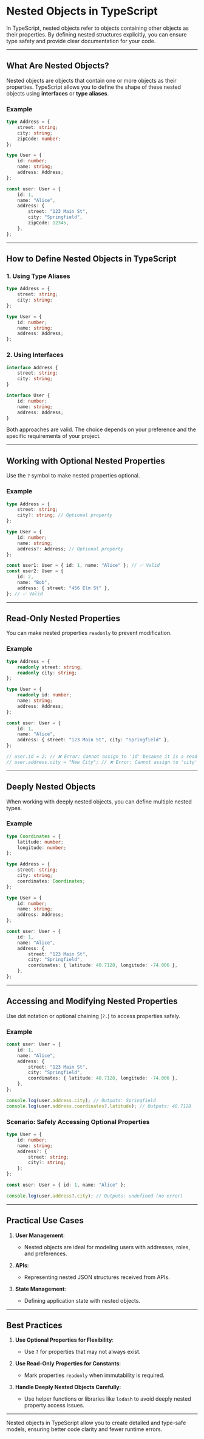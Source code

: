 
# Nested Objects in TypeScript

In TypeScript, nested objects refer to objects containing other objects as their properties. By defining nested structures explicitly, you can ensure type safety and provide clear documentation for your code.

---

## **What Are Nested Objects?**

Nested objects are objects that contain one or more objects as their properties. TypeScript allows you to define the shape of these nested objects using **interfaces** or **type aliases**.

### **Example**
```typescript
type Address = {
    street: string;
    city: string;
    zipCode: number;
};

type User = {
    id: number;
    name: string;
    address: Address;
};

const user: User = {
    id: 1,
    name: "Alice",
    address: {
        street: "123 Main St",
        city: "Springfield",
        zipCode: 12345,
    },
};
```

---

## **How to Define Nested Objects in TypeScript**

### **1. Using Type Aliases**
```typescript
type Address = {
    street: string;
    city: string;
};

type User = {
    id: number;
    name: string;
    address: Address;
};
```

### **2. Using Interfaces**
```typescript
interface Address {
    street: string;
    city: string;
}

interface User {
    id: number;
    name: string;
    address: Address;
}
```

Both approaches are valid. The choice depends on your preference and the specific requirements of your project.

---

## **Working with Optional Nested Properties**

Use the `?` symbol to make nested properties optional.

### **Example**
```typescript
type Address = {
    street: string;
    city?: string; // Optional property
};

type User = {
    id: number;
    name: string;
    address?: Address; // Optional property
};

const user1: User = { id: 1, name: "Alice" }; // ✅ Valid
const user2: User = {
    id: 2,
    name: "Bob",
    address: { street: "456 Elm St" },
}; // ✅ Valid
```

---

## **Read-Only Nested Properties**

You can make nested properties `readonly` to prevent modification.

### **Example**
```typescript
type Address = {
    readonly street: string;
    readonly city: string;
};

type User = {
    readonly id: number;
    name: string;
    address: Address;
};

const user: User = {
    id: 1,
    name: "Alice",
    address: { street: "123 Main St", city: "Springfield" },
};

// user.id = 2; // ❌ Error: Cannot assign to 'id' because it is a read-only property
// user.address.city = "New City"; // ❌ Error: Cannot assign to 'city' because it is a read-only property
```

---

## **Deeply Nested Objects**

When working with deeply nested objects, you can define multiple nested types.

### **Example**
```typescript
type Coordinates = {
    latitude: number;
    longitude: number;
};

type Address = {
    street: string;
    city: string;
    coordinates: Coordinates;
};

type User = {
    id: number;
    name: string;
    address: Address;
};

const user: User = {
    id: 1,
    name: "Alice",
    address: {
        street: "123 Main St",
        city: "Springfield",
        coordinates: { latitude: 40.7128, longitude: -74.006 },
    },
};
```

---

## **Accessing and Modifying Nested Properties**

Use dot notation or optional chaining (`?.`) to access properties safely.

### **Example**
```typescript
const user: User = {
    id: 1,
    name: "Alice",
    address: {
        street: "123 Main St",
        city: "Springfield",
        coordinates: { latitude: 40.7128, longitude: -74.006 },
    },
};

console.log(user.address.city); // Outputs: Springfield
console.log(user.address.coordinates?.latitude); // Outputs: 40.7128
```

### **Scenario: Safely Accessing Optional Properties**
```typescript
type User = {
    id: number;
    name: string;
    address?: {
        street: string;
        city?: string;
    };
};

const user: User = { id: 1, name: "Alice" };

console.log(user.address?.city); // Outputs: undefined (no error)
```

---

## **Practical Use Cases**

1. **User Management**:
   - Nested objects are ideal for modeling users with addresses, roles, and preferences.

2. **APIs**:
   - Representing nested JSON structures received from APIs.

3. **State Management**:
   - Defining application state with nested objects.

---

## **Best Practices**

1. **Use Optional Properties for Flexibility**:
   - Use `?` for properties that may not always exist.

2. **Use Read-Only Properties for Constants**:
   - Mark properties `readonly` when immutability is required.

3. **Handle Deeply Nested Objects Carefully**:
   - Use helper functions or libraries like `lodash` to avoid deeply nested property access issues.

---

Nested objects in TypeScript allow you to create detailed and type-safe models, ensuring better code clarity and fewer runtime errors.
